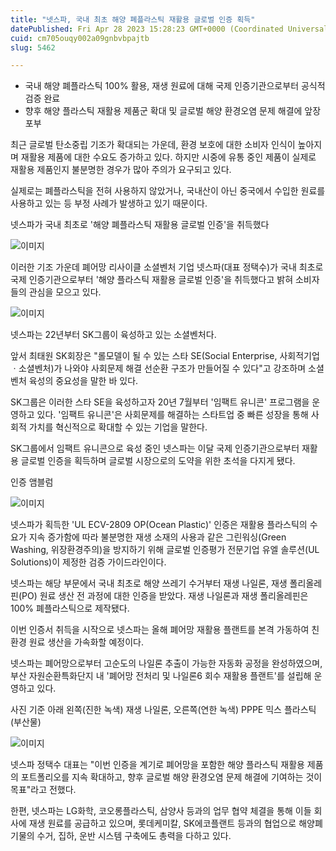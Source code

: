 ```yaml
---
title: "넷스파, 국내 최초 해양 폐플라스틱 재활용 글로벌 인증 획득"
datePublished: Fri Apr 28 2023 15:28:23 GMT+0000 (Coordinated Universal Time)
cuid: cm705ouqy002a09gnbvbpajtb
slug: 5462

---
```



- 국내 해양 폐플라스틱 100% 활용, 재생 원료에 대해 국제 인증기관으로부터 공식적 검증 완료
- 향후 해양 플라스틱 재활용 제품군 확대 및 글로벌 해양 환경오염 문제 해결에 앞장 포부

최근 글로벌 탄소중립 기조가 확대되는 가운데, 환경 보호에 대한 소비자 인식이 높아지며 재활용 제품에 대한 수요도 증가하고 있다. 하지만 시중에 유통 중인 제품이 실제로 재활용 제품인지 불분명한 경우가 많아 주의가 요구되고 있다.

실제로는 폐플라스틱을 전혀 사용하지 않았거나, 국내산이 아닌 중국에서 수입한 원료를 사용하고 있는 등 부정 사례가 발생하고 있기 때문이다.

넷스파가 국내 최초로 '해양 폐플라스틱 재활용 글로벌 인증'을 취득했다

![이미지](https://cdn.hashnode.com/res/hashnode/image/upload/v1739258636780/1799d601-57d7-4f96-bf06-078c99faba90.jpeg)

이러한 기조 가운데 폐어망 리사이클 소셜벤처 기업 넷스파(대표 정택수)가 국내 최초로 국제 인증기관으로부터 '해양 플라스틱 재활용 글로벌 인증'을 취득했다고 밝혀 소비자들의 관심을 모으고 있다.

![이미지](https://cdn.hashnode.com/res/hashnode/image/upload/v1739258638566/6a2bd57c-3fa4-46a2-b199-3948f17194a1.jpeg)

넷스파는 22년부터 SK그룹이 육성하고 있는 소셜벤처다.

앞서 최태원 SK회장은 "롤모델이 될 수 있는 스타 SE(Social Enterprise, 사회적기업ㆍ소셜벤처)가 나와야 사회문제 해결 선순환 구조가 만들어질 수 있다"고 강조하며 소셜벤처 육성의 중요성을 말한 바 있다.

SK그룹은 이러한 스타 SE을 육성하고자 20년 7월부터 '임팩트 유니콘' 프로그램을 운영하고 있다. '임팩트 유니콘'은 사회문제를 해결하는 스타트업 중 빠른 성장을 통해 사회적 가치를 혁신적으로 확대할 수 있는 기업을 말한다.

SK그룹에서 임팩트 유니콘으로 육성 중인 넷스파는 이달 국제 인증기관으로부터 재활용 글로벌 인증을 획득하며 글로벌 시장으로의 도약을 위한 초석을 다지게 됐다.

인증 앰블럼

![이미지](https://cdn.hashnode.com/res/hashnode/image/upload/v1739258640237/d56f34b2-cb19-44b4-ba6c-c6673d079e3e.jpeg)

넷스파가 획득한 'UL ECV-2809 OP(Ocean Plastic)' 인증은 재활용 플라스틱의 수요가 지속 증가함에 따라 불분명한 재생 소재의 사용과 같은 그린워싱(Green Washing, 위장환경주의)을 방지하기 위해 글로벌 인증평가 전문기업 유엘 솔루션(UL Solutions)이 제정한 검증 가이드라인이다.

넷스파는 해당 부문에서 국내 최초로 해양 쓰레기 수거부터 재생 나일론, 재생 폴리올레핀(PO) 원료 생산 전 과정에 대한 인증을 받았다. 재생 나일론과 재생 폴리올레핀은 100% 폐플라스틱으로 제작됐다.

이번 인증서 취득을 시작으로 넷스파는 올해 폐어망 재활용 플랜트를 본격 가동하여 친환경 원료 생산을 가속화할 예정이다.

넷스파는 폐어망으로부터 고순도의 나일론 추출이 가능한 자동화 공정을 완성하였으며, 부산 자원순환특화단지 내 '폐어망 전처리 및 나일론6 회수 재활용 플랜트'를 설립해 운영하고 있다.

사진 기준 아래 왼쪽(진한 녹색) 재생 나일론, 오른쪽(연한 녹색) PPPE 믹스 플라스틱(부산물)

![이미지](https://cdn.hashnode.com/res/hashnode/image/upload/v1739258642230/e64a45a8-c081-428d-b038-956ded72cdd1.jpeg)

넷스파 정택수 대표는 "이번 인증을 계기로 폐어망을 포함한 해양 플라스틱 재활용 제품의 포트폴리오를 지속 확대하고, 향후 글로벌 해양 환경오염 문제 해결에 기여하는 것이 목표"라고 전했다.

한편, 넷스파는 LG화학, 코오롱플라스틱, 삼양사 등과의 업무 협약 체결을 통해 이들 회사에 재생 원료를 공급하고 있으며, 롯데케미칼, SK에코플랜트 등과의 협업으로 해양폐기물의 수거, 집하, 운반 시스템 구축에도 총력을 다하고 있다.